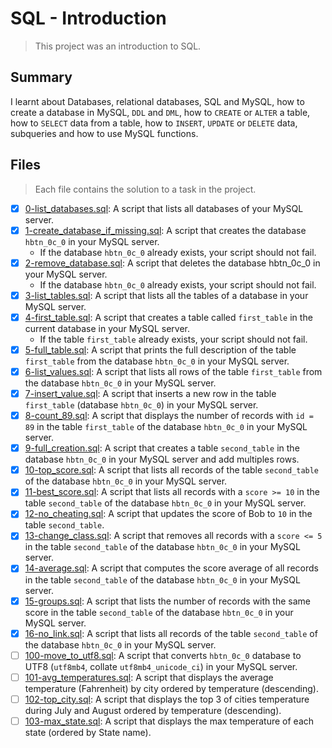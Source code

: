 # SQL - Introduction

> This project was an introduction to SQL.

## Summary

I learnt about Databases, relational databases, SQL and MySQL, how to create a database in MySQL, `DDL` and `DML`, how to `CREATE` or `ALTER` a table, how to `SELECT` data from a table, how to `INSERT`, `UPDATE` or `DELETE` data, subqueries and how to use MySQL functions.

## Files

> Each file contains the solution to a task in the project.

- [x] [0-list_databases.sql](https://github.com/Ebube-Ochemba/alx-higher_level_programming/blob/master/0x0D-SQL_introduction/0-list_databases.sql): A script that lists all databases of your MySQL server.
- [x] [1-create_database_if_missing.sql](https://github.com/Ebube-Ochemba/alx-higher_level_programming/blob/master/0x0D-SQL_introduction/1-create_database_if_missing.sql): A script that creates the database `hbtn_0c_0` in your MySQL server.
	- If the database `hbtn_0c_0` already exists, your script should not fail.
- [x] [2-remove_database.sql](https://github.com/Ebube-Ochemba/alx-higher_level_programming/blob/master/0x0D-SQL_introduction/2-remove_database.sql): A script that deletes the database hbtn_0c_0 in your MySQL server.
	- If the database `hbtn_0c_0` already exists, your script should not fail.
- [x] [3-list_tables.sql](https://github.com/Ebube-Ochemba/alx-higher_level_programming/blob/master/0x0D-SQL_introduction/3-list_tables.sql): A script that lists all the tables of a database in your MySQL server.
- [x] [4-first_table.sql](https://github.com/Ebube-Ochemba/alx-higher_level_programming/blob/master/0x0D-SQL_introduction/4-first_table.sql): A script that creates a table called `first_table` in the current database in your MySQL server.
	- If the table `first_table` already exists, your script should not fail.
- [x] [5-full_table.sql](https://github.com/Ebube-Ochemba/alx-higher_level_programming/blob/master/0x0D-SQL_introduction/5-full_table.sql): A script that prints the full description of the table `first_table` from the database `hbtn_0c_0` in your MySQL server.
- [x] [6-list_values.sql](https://github.com/Ebube-Ochemba/alx-higher_level_programming/blob/master/0x0D-SQL_introduction/6-list_values.sql): A script that lists all rows of the table `first_table` from the database `hbtn_0c_0` in your MySQL server.
- [x] [7-insert_value.sql](https://github.com/Ebube-Ochemba/alx-higher_level_programming/blob/master/0x0D-SQL_introduction/7-insert_value.sql): A script that inserts a new row in the table `first_table` (database `hbtn_0c_0`) in your MySQL server.
- [x] [8-count_89.sql](https://github.com/Ebube-Ochemba/alx-higher_level_programming/blob/master/0x0D-SQL_introduction/8-count_89.sql): A script that displays the number of records with `id = 89` in the table `first_table` of the database `hbtn_0c_0` in your MySQL server.
- [x] [9-full_creation.sql](https://github.com/Ebube-Ochemba/alx-higher_level_programming/blob/master/0x0D-SQL_introduction/9-full_creation.sql): A script that creates a table `second_table` in the database `hbtn_0c_0` in your MySQL server and add multiples rows.
- [x] [10-top_score.sql](https://github.com/Ebube-Ochemba/alx-higher_level_programming/blob/master/0x0D-SQL_introduction/10-top_score.sql): A script that lists all records of the table `second_table` of the database `hbtn_0c_0` in your MySQL server.
- [x] [11-best_score.sql](https://github.com/Ebube-Ochemba/alx-higher_level_programming/blob/master/0x0D-SQL_introduction/11-best_score.sql): A script that lists all records with a `score >= 10` in the table `second_table` of the database `hbtn_0c_0` in your MySQL server.
- [x] [12-no_cheating.sql](https://github.com/Ebube-Ochemba/alx-higher_level_programming/blob/master/0x0D-SQL_introduction/12-no_cheating.sql): A script that updates the score of Bob to `10` in the table `second_table`.
- [x] [13-change_class.sql](https://github.com/Ebube-Ochemba/alx-higher_level_programming/blob/master/0x0D-SQL_introduction/13-change_class.sql): A script that removes all records with a `score <= 5` in the table `second_table` of the database `hbtn_0c_0` in your MySQL server.
- [x] [14-average.sql](https://github.com/Ebube-Ochemba/alx-higher_level_programming/blob/master/0x0D-SQL_introduction/14-average.sql): A script that computes the score average of all records in the table `second_table` of the database `hbtn_0c_0` in your MySQL server.
- [x] [15-groups.sql](https://github.com/Ebube-Ochemba/alx-higher_level_programming/blob/master/0x0D-SQL_introduction/15-groups.sql): A script that lists the number of records with the same score in the table `second_table` of the database `hbtn_0c_0` in your MySQL server.
- [x] [16-no_link.sql](https://github.com/Ebube-Ochemba/alx-higher_level_programming/blob/master/0x0D-SQL_introduction/16-no_link.sql): A script that lists all records of the table `second_table` of the database `hbtn_0c_0` in your MySQL server.
- [ ] [100-move_to_utf8.sql](https://github.com/Ebube-Ochemba/alx-higher_level_programming/blob/master/0x0D-SQL_introduction/100-move_to_utf8.sql): A script that converts `hbtn_0c_0` database to UTF8 (`utf8mb4`, collate `utf8mb4_unicode_ci`) in your MySQL server.
- [ ] [101-avg_temperatures.sql](https://github.com/Ebube-Ochemba/alx-higher_level_programming/blob/master/0x0D-SQL_introduction/101-avg_temperatures.sql): A script that displays the average temperature (Fahrenheit) by city ordered by temperature (descending).
- [ ] [102-top_city.sql](https://github.com/Ebube-Ochemba/alx-higher_level_programming/blob/master/0x0D-SQL_introduction/102-top_city.sql): A script that displays the top 3 of cities temperature during July and August ordered by temperature (descending).
- [ ] [103-max_state.sql](https://github.com/Ebube-Ochemba/alx-higher_level_programming/blob/master/0x0D-SQL_introduction/103-max_state.sql): A script that displays the max temperature of each state (ordered by State name).
